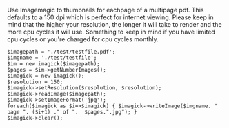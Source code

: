 Use Imagemagic to thumbnails for eachpage of a multipage pdf. This defaults to a 150 dpi which is perfect for internet viewing. Please keep in mind that the higher your resolution, the longer it will take to render and the more cpu cycles it will use. Something to keep in mind if you have limited cpu cycles or you're charged for cpu cycles monthly.

    $imagepath = './test/testfile.pdf';
    $imgname = './test/testfile';
    $im = new imagick($imagepath);
    $pages = $im->getNumberImages();
    $imagick = new imagick();
    $resolution = 150;
    $imagick->setResolution($resolution, $resolution);
    $imagick->readImage($imagepath);
    $imagick->setImageFormat('jpg');
    foreach($imagick as $i=>$imagick) { $imagick->writeImage($imgname. " page ". ($i+1) ." of ".  $pages.".jpg"); }
    $imagick->clear();